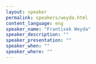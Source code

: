 ```yaml
---
layout: speaker
permalink: speakers/weyda.html
content_language: eng
speaker_name: "Frantisek Weyda"
speaker_description: ""
speaker_presentation: ""
speaker_when: ""
speaker_where: ""
---
```

